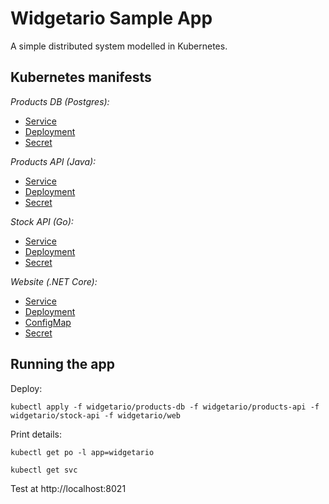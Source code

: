 # Widgetario Sample App

A simple distributed system modelled in Kubernetes.

## Kubernetes manifests

_Products DB (Postgres):_

- [Service](widgetario/products-db/products-db-service.yaml)
- [Deployment](widgetario/products-db/deployment.yaml)
- [Secret](widgetario/products-db/secret-db-password.yaml)

_Products API (Java):_

- [Service](widgetario/products-api/products-api-service.yaml)
- [Deployment](widgetario/products-api/deployment.yaml)
- [Secret](widgetario/products-api/secret-db-properties.yaml)

_Stock API (Go):_

- [Service](widgetario/stock-api/stock-api-service.yaml)
- [Deployment](widgetario/stock-api/deployment.yaml)
- [Secret](widgetario/stock-api/secret-db-connection.yaml)

_Website (.NET Core):_

- [Service](widgetario/web/web-service.yaml)
- [Deployment](widgetario/web/deployments.yaml)
- [ConfigMap](widgetario/web/configmap-web-features.yaml)
- [Secret](widgetario/web/secret-web-api.yaml)

## Running the app

Deploy:

```
kubectl apply -f widgetario/products-db -f widgetario/products-api -f widgetario/stock-api -f widgetario/web
```

Print details:

```
kubectl get po -l app=widgetario

kubectl get svc
```

Test at http://localhost:8021